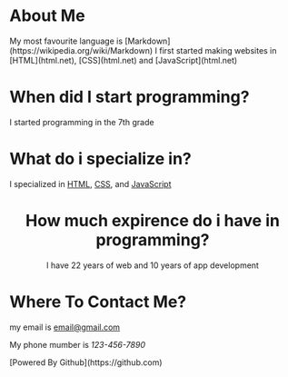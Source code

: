 <h1 class="text-align:center;">About Me</h1>
My most favourite language is [Markdown](https://wikipedia.org/wiki/Markdown)
I first started making websites in [HTML](html.net), [CSS](html.net) and [JavaScript](html.net)
<h1>When did I start programming?</h1>
<p>I started programming in the 7th grade</p>
<h1>What do i specialize in?</h1>
I specialized in <a href="html.net">HTML</a>, <a href="html.net">CSS</a>, and <a href="html.net">JavaScript</a>
<h1 style="text-align:center;">How much expirence do i have in programming?</h1>
<p style="text-align:center;">I have 22 years of web and 10 years of app development</p>
<h1>Where To Contact Me?</h1>
my email is <a href='mailto:email@gmail.com'>email@gmail.com</a>
<p class="">My phone mumber is <em>123-456-7890</em></p>
[Powered By Github](https://github.com)
